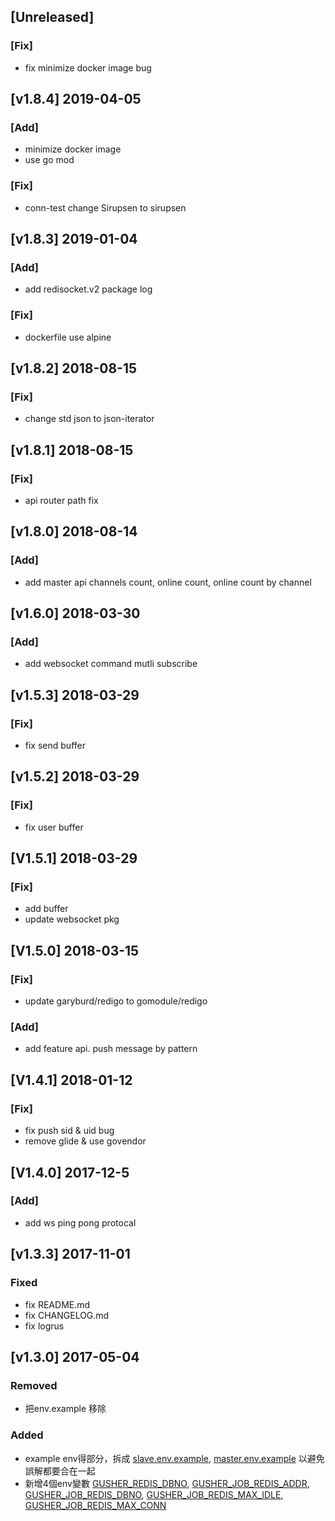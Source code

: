 ## [Unreleased]


### [Fix]

- fix minimize docker image bug


## [v1.8.4] 2019-04-05

### [Add]

- minimize docker image
- use go mod

### [Fix]

- conn-test change Sirupsen to sirupsen



## [v1.8.3] 2019-01-04

### [Add]
- add redisocket.v2 package log

### [Fix]
- dockerfile use alpine

## [v1.8.2] 2018-08-15

### [Fix]
- change std json to json-iterator

## [v1.8.1] 2018-08-15

### [Fix]
- api router path fix

## [v1.8.0] 2018-08-14

### [Add]
- add master api channels count, online count, online count by channel

## [v1.6.0] 2018-03-30

### [Add]
- add websocket command mutli subscribe

## [v1.5.3] 2018-03-29

### [Fix]
- fix send buffer

## [v1.5.2] 2018-03-29

### [Fix]
- fix user buffer

## [V1.5.1] 2018-03-29

### [Fix]
- add buffer
- update websocket pkg


## [V1.5.0] 2018-03-15

### [Fix] 
- update garyburd/redigo to gomodule/redigo

### [Add]
- add feature api. push message by pattern


## [V1.4.1] 2018-01-12

### [Fix]
- fix push sid & uid bug
- remove glide & use govendor


## [V1.4.0] 2017-12-5

### [Add]
- add ws ping pong protocal

## [v1.3.3] 2017-11-01

### Fixed
- fix README.md
- fix CHANGELOG.md
- fix logrus

## [v1.3.0] 2017-05-04

### Removed
- 把env.example 移除

### Added
- example env得部分，拆成 [slave.env.example](./slave.env.example), [master.env.example](./master.env.example) 以避免誤解都要合在一起
- 新增4個env變數 [GUSHER_REDIS_DBNO](./master.env.example#L3), [GUSHER_JOB_REDIS_ADDR](./slave.env.example#L8), [GUSHER_JOB_REDIS_DBNO](./slave.env.example#L9), [GUSHER_JOB_REDIS_MAX_IDLE](./slave.env.example#L10), [GUSHER_JOB_REDIS_MAX_CONN](./slave.env.example#L11)
